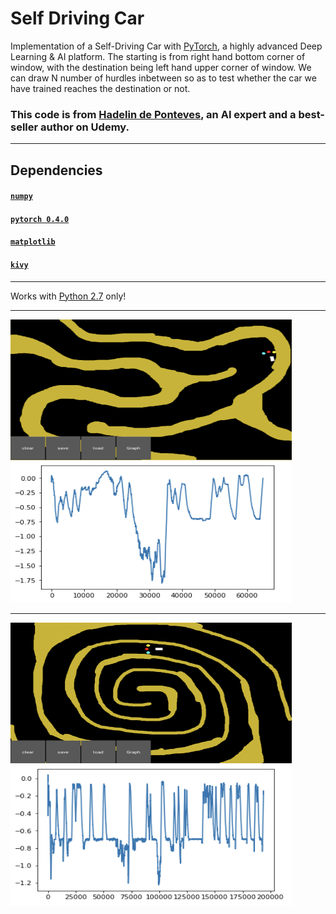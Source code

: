 # Self Driving Car
Implementation of a Self-Driving Car with [PyTorch](https://pytorch.org/docs/master/), a highly advanced Deep Learning & AI platform. The starting is from right hand bottom corner of window, with the destination being left hand upper corner of window. We can draw N number of hurdles inbetween so as to test whether the car we have trained reaches the destination or not.
### This code is from [Hadelin de Ponteves](https://www.linkedin.com/in/hadelin-de-ponteves-1425ba5b/), an AI expert and a best-seller author on Udemy.

<hr>

## Dependencies
#### [```numpy```](https://pypi.org/project/numpy/)
#### [```pytorch 0.4.0```](https://pypi.org/project/pytorch/)
#### [```matplotlib```](https://pypi.org/project/matplotlib/)
#### [```kivy```](https://pypi.org/project/Kivy/)

<hr>

Works with [Python 2.7](https://www.python.org/download/releases/2.7/) only! 

<hr>

<span>
  <img src="https://github.com/amogh2004/Self-Driving-Car/blob/master/images/Screenshot%202020-07-29%20at%2012.03.45%20PM.png" alt="Route1" width="450" height=225">
</span>                                                                                                                      
<span>
  <img src="https://github.com/amogh2004/Self-Driving-Car/blob/master/images/Screenshot%202020-07-29%20at%2012.03.58%20PM.png" alt="Graph1" width="450" height="225">
</span>

<hr>

<span>
  <img src="https://github.com/amogh2004/Self-Driving-Car/blob/master/images/Screenshot%202020-07-29%20at%2012.04.16%20PM.png" alt="Route2" width="450" height=225">
</span>                                                                                                                      
<span>
  <img src="https://github.com/amogh2004/Self-Driving-Car/blob/master/images/Screenshot%202020-07-29%20at%2012.04.24%20PM.png" alt="Graph2" width="450" height="225">
</span>
